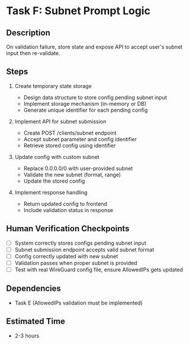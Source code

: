 # Task F: Subnet Prompt Logic

## Description
On validation failure, store state and expose API to accept user's subnet input then re-validate.

## Steps
1. Create temporary state storage
   - Design data structure to store config pending subnet input
   - Implement storage mechanism (in-memory or DB)
   - Generate unique identifier for each pending config

2. Implement API for subnet submission
   - Create POST /clients/subnet endpoint
   - Accept subnet parameter and config identifier
   - Retrieve stored config using identifier

3. Update config with custom subnet
   - Replace 0.0.0.0/0 with user-provided subnet
   - Validate the new subnet (format, range)
   - Update the stored config

4. Implement response handling
   - Return updated config to frontend
   - Include validation status in response

## Human Verification Checkpoints
- [ ] System correctly stores configs pending subnet input
- [ ] Subnet submission endpoint accepts valid subnet format
- [ ] Config correctly updated with new subnet
- [ ] Validation passes when proper subnet is provided
- [ ] Test with real WireGuard config file, ensure AllowedIPs gets updated

## Dependencies
- Task E (AllowedIPs validation must be implemented)

## Estimated Time
- 2-3 hours 
